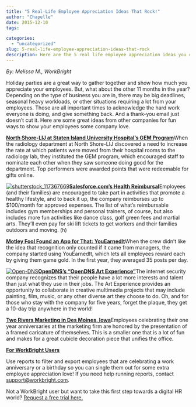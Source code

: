 ```yaml
---
title: "5 Real-Life Employee Appreciation Ideas That Rock!"
author: "Chapelle"
date: 2015-12-10
tags:

categories:
  - "uncategorized"
slug: 5-real-life-employee-appreciation-ideas-that-rock
description: Here are the 5 real life employee appreciation ideas you can implement TODAY to be on your way to higher retention and happier employees!
---
```

_By: Melissa M., WorkBright_  
  
Holiday parties are a great way to gather together and show how much you appreciate your employees. But, what about the other 11 months in the year? Depending on the type of business you are in, there may be big deadlines, seasonal heavy workloads, or other situations requiring a lot from your employees. Those are all important times to acknowledge the hard work everyone is doing, and give something back. And a thank-you email just doesn’t cut it. Here are some great ideas from other companies for fun ways to show your employees some company love.  
  
[**North Shore-LIJ at Staten Island University Hospital’s GEM Program**](http://www.mcfrecognition.com/wp-content/uploads/2015/07/MCF_SIUH_CASE-STUDY.pdf)When the radiology department at North Shore-LIJ discovered a need to increase the rate at which patients were moved from their hospital rooms to the radiology lab, they instituted the GEM program, which encouraged staff to nominate each other when they saw someone doing good for the department. Top performers were awarded points that were redeemable for gifts online.  
  
[![shutterstock_117367669](/images/blog/5-real-life-employee-appreciation-ideas-that-rock/shutterstock_117367669-300x200.jpg)](https://workbright.com/wp-content/uploads/2015/12/shutterstock_117367669.jpg)[**Salesforce.com’s Health Reimbursal**](http://getsalesforcebenefits.com/sites/default/files/US%20Wellness%20Reimbursement%20Program%20_2013.pdf)Employees (and their families) are encouraged to take part in activities that promote a healthy lifestyle, and to back it up, the company reimburses up to $100/month for approved expenses. The list of what’s reimbursable includes gym memberships and personal trainers, of course, but also includes more fun activities like dance class, golf green fees and martial arts. They’ll even pay for ski lift tickets to get workers and their families outdoors and moving. (h)  
  
[**Motley Fool Found an App for That: YouEarnedIt**](https://www.youtube.com/watch?v=nGk7xmS4X-8)When the crew didn’t like the idea that recognition only counted if it came from managers, the company started using YouEarnedIt, which lets all employees reward each by giving them game gold. In the first year, they averaged 35 posts per day.  
  
[![Open-DNS](/images/blog/5-real-life-employee-appreciation-ideas-that-rock/Open-DNS-300x200.jpg)](https://workbright.com/wp-content/uploads/2015/12/Open-DNS.jpg)[**OpenDNS’s “OpenDNS Art Experience”**](http://blog.octanner.com/culture/top-10-coolest-companies-to-work-for-in-the-bay-area)The internet security company recognizes that their people have a lot more interests and talent than just what they use in their jobs. The Art Experience provides an opportunity to collaborate in creative multimedia projects that may include painting, film, music, or any other diverse art they choose to do. Oh, and for those who stay with the company for five years, forget the plaque, they get a 10-day trip anywhere in the world!  
  
 [**Two Rivers Marketing in Des Moines, Iowa**](http://www.tworiversmarketing.com/docs/default-source/default-document-library/2rm_best_places_final.pdf?sfvrsn=0)Employees celebrating their one year anniversaries at the marketing firm are honored by the presentation of a framed caricature of themselves. This is a smaller one that is a lot of fun and makes for a great cubicle decoration piece that unifies the office.  
  
[**For WorkBright Users**](http://www.workbright.com)  
  
Use reports to filter and export employees that are celebrating a work anniversary or a birthday so you can single them out for some extra employee appreciation love! If you need help running reports, contact [support@workbright.com](mailto:support@workbright.com).  
  
Not a WorkBright user but want to take this first step towards a digital HR world? [Request a free trial here.](https://workbright.com/benefits-features/)  
  


  
  


  
  


  
  



